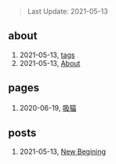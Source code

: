 > Last Update: 2021-05-13

## about
1. 2021-05-13, [tags](about/tags.md)
1. 2021-05-13, [About](about/me.md)
## pages
1. 2020-06-19, [吸猫](pages/吸猫.md)
## posts
1. 2021-05-13, [New Begining](posts/bookmarks.md)